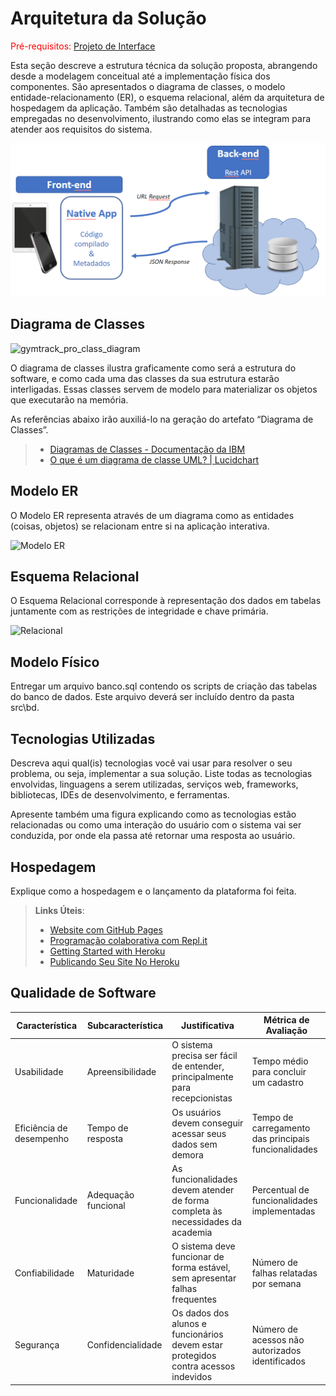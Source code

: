 # Arquitetura da Solução

<span style="color:red">Pré-requisitos: <a href="3-Projeto de Interface.md"> Projeto de Interface</a></span>

Esta seção descreve a estrutura técnica da solução proposta, abrangendo desde a modelagem conceitual até a implementação física dos componentes. São apresentados o diagrama de classes, o modelo entidade-relacionamento (ER), o esquema relacional, além da arquitetura de hospedagem da aplicação. Também são detalhadas as tecnologias empregadas no desenvolvimento, ilustrando como elas se integram para atender aos requisitos do sistema.

![Arquitetura da Solução](img/02-mob-arch.png)

## Diagrama de Classes
![gymtrack_pro_class_diagram](https://github.com/user-attachments/assets/9cd63745-c8f0-43ec-aede-8937adefe974)

O diagrama de classes ilustra graficamente como será a estrutura do software, e como cada uma das classes da sua estrutura estarão interligadas. Essas classes servem de modelo para materializar os objetos que executarão na memória.

As referências abaixo irão auxiliá-lo na geração do artefato “Diagrama de Classes”.

> - [Diagramas de Classes - Documentação da IBM](https://www.ibm.com/docs/pt-br/rational-soft-arch/9.6.1?topic=diagrams-class)
> - [O que é um diagrama de classe UML? | Lucidchart](https://www.lucidchart.com/pages/pt/o-que-e-diagrama-de-classe-uml)

## Modelo ER

O Modelo ER representa através de um diagrama como as entidades (coisas, objetos) se relacionam entre si na aplicação interativa.

![Modelo ER](https://github.com/user-attachments/assets/0ca3f55f-ec52-4035-b805-43c795931049)


## Esquema Relacional

O Esquema Relacional corresponde à representação dos dados em tabelas juntamente com as restrições de integridade e chave primária.
 
![Relacional](https://github.com/user-attachments/assets/2c0afe69-30a0-4806-a831-326a7b2b5c0d)


## Modelo Físico

Entregar um arquivo banco.sql contendo os scripts de criação das tabelas do banco de dados. Este arquivo deverá ser incluído dentro da pasta src\bd.

## Tecnologias Utilizadas

Descreva aqui qual(is) tecnologias você vai usar para resolver o seu problema, ou seja, implementar a sua solução. Liste todas as tecnologias envolvidas, linguagens a serem utilizadas, serviços web, frameworks, bibliotecas, IDEs de desenvolvimento, e ferramentas.

Apresente também uma figura explicando como as tecnologias estão relacionadas ou como uma interação do usuário com o sistema vai ser conduzida, por onde ela passa até retornar uma resposta ao usuário.

## Hospedagem

Explique como a hospedagem e o lançamento da plataforma foi feita.

> **Links Úteis**:
>
> - [Website com GitHub Pages](https://pages.github.com/)
> - [Programação colaborativa com Repl.it](https://repl.it/)
> - [Getting Started with Heroku](https://devcenter.heroku.com/start)
> - [Publicando Seu Site No Heroku](http://pythonclub.com.br/publicando-seu-hello-world-no-heroku.html)

## Qualidade de Software

| Característica        | Subcaracterística   | Justificativa                                                                 | Métrica de Avaliação                                  |
|------------------------|----------------------|-------------------------------------------------------------------------------|--------------------------------------------------------|
| Usabilidade            | Apreensibilidade     | O sistema precisa ser fácil de entender, principalmente para recepcionistas  | Tempo médio para concluir um cadastro                 |
| Eficiência de desempenho | Tempo de resposta  | Os usuários devem conseguir acessar seus dados sem demora                    | Tempo de carregamento das principais funcionalidades   |
| Funcionalidade         | Adequação funcional  | As funcionalidades devem atender de forma completa às necessidades da academia | Percentual de funcionalidades implementadas           |
| Confiabilidade         | Maturidade           | O sistema deve funcionar de forma estável, sem apresentar falhas frequentes  | Número de falhas relatadas por semana                 |
| Segurança              | Confidencialidade    | Os dados dos alunos e funcionários devem estar protegidos contra acessos indevidos | Número de acessos não autorizados identificados    |
